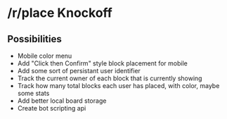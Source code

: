 # /r/place Knockoff

## Possibilities
- Mobile color menu
- Add "Click then Confirm" style block placement for mobile
- Add some sort of persistant user identifier
- Track the current owner of each block that is currently showing
- Track how many total blocks each user has placed, with color, maybe some stats
- Add better local board storage
- Create bot scripting api
